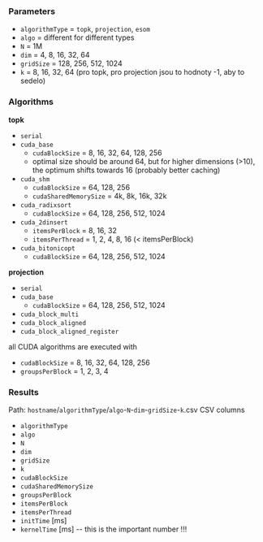 ### Parameters
- `algorithmType` = `topk`, `projection`, `esom`
- `algo` = different for different types
- `N` = 1M
- `dim` = 4, 8, 16, 32, 64
- `gridSize` = 128, 256, 512, 1024
- `k` = 8, 16, 32, 64 (pro topk, pro projection jsou to hodnoty -1, aby to sedelo)

### Algorithms

**topk**

- `serial`
- `cuda_base`
	- `cudaBlockSize` = 8, 16, 32, 64, 128, 256
	- optimal size should be around 64, but for higher dimensions (>10), the optimum shifts towards 16 (probably better caching)
- `cuda_shm`
	- `cudaBlockSize` = 64, 128, 256
	- `cudaSharedMemorySize` = 4k, 8k, 16k, 32k
- `cuda_radixsort`
	- `cudaBlockSize` = 64, 128, 256, 512, 1024
- `cuda_2dinsert`
	- `itemsPerBlock` = 8, 16, 32
	- `itemsPerThread` = 1, 2, 4, 8, 16 (< itemsPerBlock)
- `cuda_bitonicopt`
	- `cudaBlockSize` = 64, 128, 256, 512, 1024

**projection**
- `serial`
- `cuda_base`
	- `cudaBlockSize` = 64, 128, 256, 512, 1024
- `cuda_block_multi`
- `cuda_block_aligned`
- `cuda_block_aligned_register`

all CUDA algorithms are executed with
- `cudaBlockSize` = 8, 16, 32, 64, 128, 256
- `groupsPerBlock` = 1, 2, 3, 4


### Results

Path: `hostname`/`algorithmType`/`algo`-`N`-`dim`-`gridSize`-`k`.csv
CSV columns
- `algorithmType`
- `algo`
- `N`
- `dim`
- `gridSize`
- `k`
- `cudaBlockSize`
- `cudaSharedMemorySize`
- `groupsPerBlock`
- `itemsPerBlock`
- `itemsPerThread`
- `initTime` [ms]
- `kernelTime` [ms] -- this is the important number !!!

